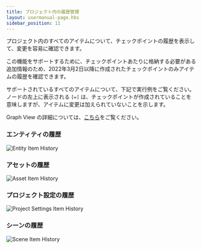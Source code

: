 ```yaml
---
title: プロジェクト内の履歴管理
layout: usermanual-page.hbs
sidebar_position: 11
---
```


プロジェクト内のすべてのアイテムについて、チェックポイントの履歴を表示して、変更を容易に確認できます。

この機能をサポートするために、チェックポイントあたりに格納する必要がある追加情報のため、2022年3月2日以降に作成されたチェックポイントのみアイテムの履歴を確認できます。

サポートされているすべてのアイテムについて、下記で実行例をご覧ください。ノードの左上に表示される `[=]` は、チェックポイントが作成されていることを意味しますが、アイテムに変更は加えられていないことを示します。

Graph View の詳細については、[こちら][graph-view]をご覧ください。

### エンティティの履歴

![Entity Item History][entity-item-history-img]

### アセットの履歴

![Asset Item History][asset-item-history-img]

### プロジェクト設定の履歴

![Project Settings Item History][project-settings-item-history-img]

### シーンの履歴

![Scene Item History][scene-item-history-img]

[graph-view]: /user-manual/version-control/graph-view/
[entity-item-history-img]: /images/user-manual/version-control/item-history/entity-item-history.gif
[asset-item-history-img]: /images/user-manual/version-control/item-history/asset-item-history.gif
[project-settings-item-history-img]: /images/user-manual/version-control/item-history/project-item-history.gif
[scene-item-history-img]: /images/user-manual/version-control/item-history/scene-item-history.gif